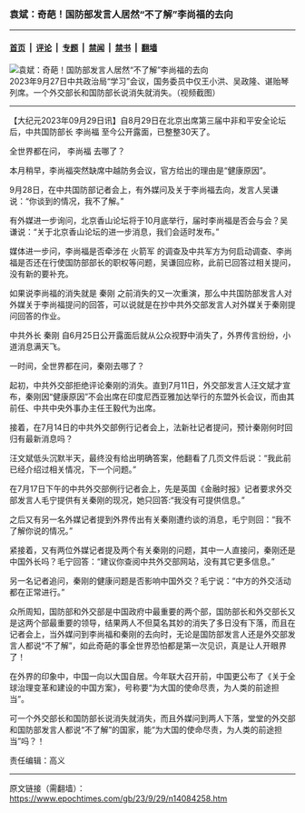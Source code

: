 ### 袁斌：奇葩！国防部发言人居然“不了解”李尚福的去向

---

#### [首页](../../../..?n14084258) &nbsp;|&nbsp; [评论](../../../../../epoch-comment?n14084258) &nbsp;|&nbsp; [专题](../../../../../epoch-special?n14084258) &nbsp;|&nbsp; [禁闻](../../../../../epoch-news?n14084258) &nbsp;|&nbsp; [禁书](../../../../../books?n14084258) &nbsp;|&nbsp; [翻墙](https://github.com/gfw-breaker/nogfw/blob/master/README.md?n14084258)


<div><img alt="袁斌：奇葩！国防部发言人居然“不了解”李尚福的去向" class="attachment-djy_600_400 size-djy_600_400 wp-post-image" src="https://i.epochtimes.com/assets/uploads/2023/09/id14084260-F7CCfsIacAAjZEy-.jpeg"/>
<div class="caption">
 2023年9月27日中共政治局“学习”会议，国务委员中仅王小洪、吴政隆、谌贻琴列席。一个外交部长和国防部长说消失就消失。（视频截图）
</div></div><hr/><div class="post_content" id="artbody" itemprop="articleBody">
 <!-- article content begin -->
 <p>
  【大纪元2023年09月29日讯】自8月29日在北京出席第三届中非和平安全论坛后，中共国防部长
  <ok href="https://www.epochtimes.com/gb/tag/%E6%9D%8E%E5%B0%9A%E7%A6%8F.html">
   李尚福
  </ok>
  至今公开露面，已整整30天了。
 </p>
 <p>
  全世界都在问，
  <ok href="https://www.epochtimes.com/gb/tag/%E6%9D%8E%E5%B0%9A%E7%A6%8F.html">
   李尚福
  </ok>
  去哪了？
 </p>
 <p>
  本月稍早，李尚福突然缺席中越防务会议，官方给出的理由是“健康原因”。
 </p>
 <p>
  9月28日，在中共国防部记者会上，有外媒问及关于李尚福去向，发言人吴谦说：“你谈到的情况，我不了解。”
 </p>
 <p>
  有外媒进一步询问，北京香山论坛将于10月底举行，届时李尚福是否会与会？吴谦说：“关于北京香山论坛的进一步消息，我们会适时发布。”
 </p>
 <p>
  媒体进一步问，李尚福是否牵涉在
  <ok href="https://www.epochtimes.com/gb/tag/%E7%81%AB%E7%AE%AD%E5%86%9B.html">
   火箭军
  </ok>
  的调查及中共军方为何启动调查、李尚福是否还在行使国防部部长的职权等问题，吴谦回应称，此前已回答过相关提问，没有新的要补充。
 </p>
 <p>
  如果说李尚福的消失就是
  <ok href="https://www.epochtimes.com/gb/tag/%E7%A7%A6%E5%88%9A.html">
   秦刚
  </ok>
  之前消失的又一次重演，那么中共国防部发言人对外媒关于李尚福提问的回答，可以说就是在抄中共外交部发言人对外媒关于秦刚提问回答的作业。
 </p>
 <p>
  中共外长
  <ok href="https://www.epochtimes.com/gb/tag/%E7%A7%A6%E5%88%9A.html">
   秦刚
  </ok>
  自6月25日公开露面后就从公众视野中消失了，外界传言纷纷，小道消息满天飞。
 </p>
 <p>
  一时间，全世界都在问，秦刚去哪了？
 </p>
 <p>
  起初，中共外交部拒绝评论秦刚的消失。直到7月11日，外交部发言人汪文斌才宣布，秦刚因“健康原因”不会出席在印度尼西亚雅加达举行的东盟外长会议，而由其前任、中共中央外事办主任王毅代为出席。
 </p>
 <p>
  接着，在7月14日的中共外交部例行记者会上，法新社记者提问，预计秦刚何时回归有最新消息吗？
 </p>
 <p>
  汪文斌低头沉默半天，最终没有给出明确答案，他翻看了几页文件后说：“我此前已经介绍过相关情况，下一个问题。”
 </p>
 <p>
  在7月17日下午的中共外交部例行记者会上，先是英国《金融时报》记者要求外交部发言人毛宁提供有关秦刚的现况，她只回答:“我没有可提供信息。”
 </p>
 <p>
  之后又有另一名外媒记者提到外界传出有关秦刚遭约谈的消息，毛宁则回：“我不了解你说的情况。”
 </p>
 <p>
  紧接着，又有两位外媒记者提及两个有关秦刚的问题，其中一人直接问，秦刚还是中国外长吗？毛宁回答：“建议你查阅中共外交部网站，没有其它更多信息。”
 </p>
 <p>
  另一名记者追问，秦刚的健康问题是否影响中国外交？毛宁说：“中方的外交活动都在正常进行。”
 </p>
 <p>
  众所周知，国防部和外交部是中国政府中最重要的两个部，国防部长和外交部长又是这两个部最重要的领导，结果两人不但莫名其妙的消失了多日没有下落，而且在记者会上，当外媒问到李尚福和秦刚的去向时，无论是国防部发言人还是外交部发言人都说“不了解”，如此奇葩的事全世界恐怕都是第一次见识，真是让人开眼界了！
 </p>
 <p>
  在外界的印象中，中国一向以大国自居。今年联大召开前，中国更公布了《关于全球治理变革和建设的中国方案》，号称要“为大国的使命尽责，为人类的前途担当”。
 </p>
 <p>
  可一个外交部长和国防部长说消失就消失，而且外媒问到两人下落，堂堂的外交部和国防部发言人都说“不了解”的国家，能“为大国的使命尽责，为人类的前途担当”吗？！
 </p>
 <p>
  责任编辑：高义
 </p>
 <!-- article content end -->
 <div id="below_article_ad">
 </div>
</div>


---

原文链接（需翻墙）：https://www.epochtimes.com/gb/23/9/29/n14084258.htm